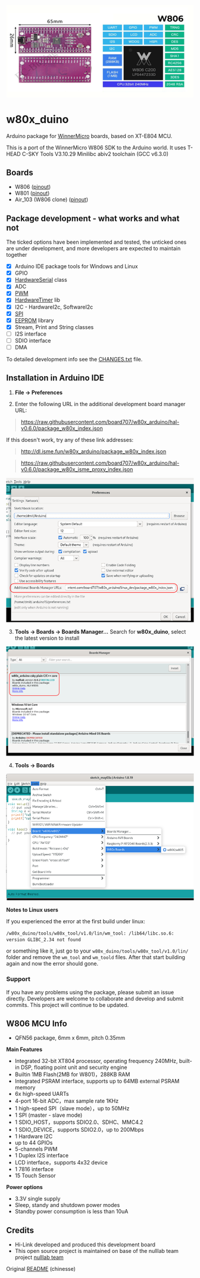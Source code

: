 ![](doc/rect7811.png)
# w80x_duino
Arduino package for [WinnerMicro](http://www.winnermicro.com/) boards, based on XT-E804 MCU.

This is a port of the WinnerMicro W806 SDK to the Arduino world. It uses T-HEAD C-SKY Tools V3.10.29 Minilibc abiv2 toolchain (GCC v6.3.0)

## Boards

- W806 ([pinout](doc/W806_pinout.png)) 
- W801 ([pinout](doc/W801_pinout.png)) 
- Air_103 (W806 clone) ([pinout](doc/Air103_pinout.png)) 

## Package development - what works and what not

The ticked options have been implemented and tested, the unticked ones are under development, and more developers are expected to maintain together

- [x] Arduino IDE package tools for Windows and Linux 
- [x] GPIO
- [x] [HardwareSerial](cores/w806/HardwareSerial.md) class
- [x] ADC
- [x] [PWM](doc/PWM.md)
- [x] [HardwareTimer](libraries/HardwareTimer/Readme.md) lib
- [x] I2C - HardwareI2c, SoftwareI2c
- [x] [SPI](doc/SPI.md)
- [x] [EEPROM](libraries/EEPROM/Readme.md) library
- [x] Stream, Print and String classes
- [ ] I2S interface
- [ ] SDIO interface
- [ ] DMA 

To detailed development info see the [CHANGES.txt](CHANGES.txt) file.

## Installation in Arduino IDE

1. **File -> Preferences**

2. Enter the following URL in the additional development board manager URL:

> https://raw.githubusercontent.com/board707/w80x_arduino/hal-v0.6.0/package_w80x_index.json

  If this doesn't work, try any of these link addresses:

> http://dl.isme.fun/w80x_arduino/package_w80x_index.json

> https://raw.githubusercontent.com/board707/w80x_arduino/hal-v0.6.0/package_w80x_isme_proxy_index.json

![](doc/arduino_preferences.png)

3. **Tools -> Boards -> Boards Manager...**
Search for **w80x_duino**, select the latest version to install 

![board_manager](doc/board_manager.png)

4. **Tools -> Boards**

![](doc/board_select.png)

**Notes to Linux users**

If you experienced the error at the first build under linux:

`/w80x_duino/tools/w80x_tool/v1.0/lin/wm_tool: /lib64/libc.so.6: version GLIBC_2.34 not found `

or something like it, just go to your `w80x_duino/tools/w80x_tool/v1.0/lin/` folder and remove the `wm_tool` and `wm_toold` files.
After that start building again and now the error should gone.

### Support
If you have any problems using the package, please submit an issue directly. Developers are welcome to collaborate and develop and submit commits. This project will continue to be updated.

## W806 MCU Info

 - QFN56 package, 6mm x 6mm, pitch 0.35mm

**Main Features**

- Integrated 32-bit XT804 processor, operating frequency 240MHz, built-in DSP, floating point unit and security engine
- Builtin 1MB Flash(2MB for W801)，288KB RAM
- Integrated PSRAM interface, supports up to 64MB external PSRAM memory
- 6x high-speed UARTs
- 4-port 16-bit ADC，max sample rate 1KHz
- 1 high-speed SPI（slave mode），up to 50MHz
- 1 SPI (master - slave mode)
- 1 SDIO_HOST，supports SDIO2.0、SDHC、MMC4.2
- 1 SDIO_DEVICE，supports SDIO2.0，up to 200Mbps
- 1 Hardware I2C 
- up to 44 GPIOs
- 5-channels PWM
- 1 Duplex I2S interface
- LCD interface，supports 4x32 device
- 1 7816 interface
- 15 Touch Sensor

**Power options**

- 3.3V single supply
- Sleep, standy and shutdown power modes
- Standby power consumption is less than 10uA


## Credits
- Hi-Link developed and produced this development board
- This open source project is maintained on base of the nulllab team project [nulllab team](https://github.com/nulllaborg)


Original [README](README_ch.md) (chinesse)

